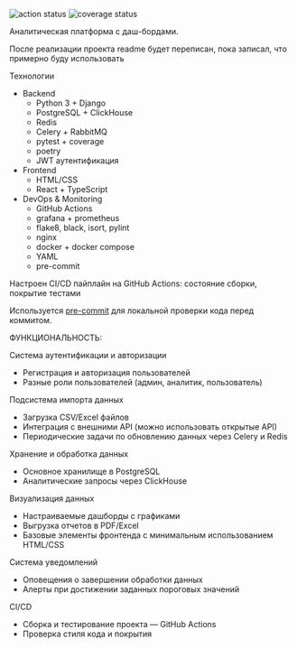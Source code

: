 ![action status](https://gist.githubusercontent.com/KuPriv/10addf2357a528180330d3f6db745d43/raw/92831f8ab4fb1ab32eba7f10954559f0f73ee4f8/git-actions.svg)
![coverage status](https://gist.githubusercontent.com/KuPriv/10addf2357a528180330d3f6db745d43/raw/92831f8ab4fb1ab32eba7f10954559f0f73ee4f8/coverage.svg)

Аналитическая платформа с даш-бордами.

После реализации проекта readme будет переписан, пока записал, что примерно буду использовать

Технологии
  - Backend
    - Python 3 + Django
    - PostgreSQL + ClickHouse
    - Redis
    - Celery + RabbitMQ
    - pytest + coverage
    - poetry
    - JWT аутентификация
  - Frontend
    - HTML/CSS
    - React + TypeScript
  - DevOps & Monitoring
    - GitHub Actions
    - grafana + prometheus
    - flake8, black, isort, pylint
    - nginx
    - docker + docker compose
    - YAML
    - pre-commit

Настроен CI/CD пайплайн на GitHub Actions: состояние сборки, покрытие тестами

Используется [pre-commit](https://pre-commit.com/) для локальной проверки кода перед коммитом.

ФУНКЦИОНАЛЬНОСТЬ:

Система аутентификации и авторизации

- Регистрация и авторизация пользователей
- Разные роли пользователей (админ, аналитик, пользователь)

Подсистема импорта данных

- Загрузка CSV/Excel файлов
- Интеграция с внешними API (можно использовать открытые API)
- Периодические задачи по обновлению данных через Celery и Redis

Хранение и обработка данных

- Основное хранилище в PostgreSQL
- Аналитические запросы через ClickHouse

Визуализация данных

- Настраиваемые дашборды с графиками
- Выгрузка отчетов в PDF/Excel
- Базовые элементы фронтенда с минимальным использованием HTML/CSS

Система уведомлений

- Оповещения о завершении обработки данных
- Алерты при достижении заданных пороговых значений

CI/CD

- Сборка и тестирование проекта — GitHub Actions
- Проверка стиля кода и покрытия
